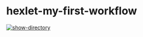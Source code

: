 # hexlet-my-first-workflow
[![show-directory](https://github.com/jackky631/hexlet-my-first-workflow/actions/workflows/show-directory.yml/badge.svg)](https://github.com/jackky631/hexlet-my-first-workflow/actions/workflows/show-directory.yml)